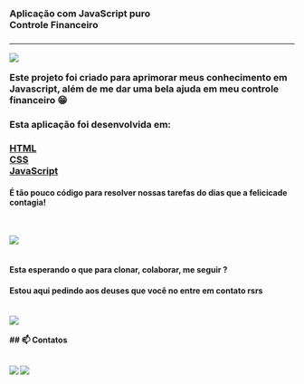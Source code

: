 <h3>Aplicação com JavaScript puro<br>Controle Financeiro<h3><hr>

<img src="https://media.giphy.com/media/rozkXKMYXgGF7w7eta/giphy.gif" /><br>

Este projeto foi criado para aprimorar meus conhecimento em Javascript, além de me dar uma bela ajuda em meu <b>controle financeiro 😁 </b></br>

<h3>Esta aplicação foi desenvolvida em:<h3>

[HTML](https://developer.mozilla.org/pt-BR/docs/Web/HTML)<br>
[CSS](https://developer.mozilla.org/pt-BR/docs/Web/CSS)<br>
[JavaScript](https://developer.mozilla.org/pt-BR/docs/Web/javascript)

<h4>É tão pouco código para resolver nossas tarefas do dias que a felicicade contagia!</h4><br>

<img src="https://media.giphy.com/media/2siCyPNKuSDJK4pk4X/giphy.gif" /><br><br>

<h4>Esta esperando o que para clonar, colaborar, me seguir ?</h4>
<h4>Estou aqui pedindo aos deuses que você no entre em contato rsrs<h4><br>
<img src="https://media.giphy.com/media/xUySTwvLU2wwPqOtsk/giphy.gif" /><br><br>
 ## 📫 Contatos <br><br>

 [<img src="https://img.shields.io/badge/medium-%2312100E.svg?&style=for-the-badge&logo=medium&logoColor=white" />](https://devmarilia-frontend.medium.com/)  [<img src="https://img.shields.io/badge/linkedin-%230077B5.svg?&style=for-the-badge&logo=linkedin&logoColor=white" />](https://www.linkedin.com/in/mar%C3%ADlia-lemos-b2565316a/)
    

